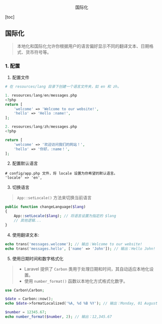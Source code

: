 <center>国际化</center>





[toc]





## 国际化

> 本地化和国际化允许你根据用户的语言偏好显示不同的翻译文本、日期格式、货币符号等。



### 1. 配置

1. 配置文件

```php
# 在 resources/lang 目录下创建一个语言文件夹，如 en 和 zh。

1. resources/lang/en/messages.php
<?php
return [
    'welcome' => 'Welcome to our website!',
    'hello' => 'Hello :name!',
];

2. resources/lang/zh/messages.php
<?php

return [
    'welcome' => '欢迎访问我们的网站！',
    'hello' => '你好，:name！',
];
```

2. 配置默认语言

```shell
# config/app.php 文件，将 locale 设置为你希望的默认语言。
'locale' => 'en',
```

3. 切换语言

>  `App::setLocale()` 方法来切换当前语言

```php
public function changeLanguage($lang)
{
    App::setLocale($lang); // 将语言设置为指定的 $lang
    // 其他逻辑...
}
```

4. 使用翻译文本:

```php
echo trans('messages.welcome'); // 输出：Welcome to our website!
echo trans('messages.hello', ['name' => 'John']); // 输出：Hello John!
```

5. 使用日期时间和数字格式化

> - Laravel 提供了 `Carbon` 类用于处理日期和时间，其自动适应本地化设置。
> - 使用 `number_format()` 函数以本地化方式格式化数字。

```php
use Carbon\Carbon;

$date = Carbon::now();
echo $date->formatLocalized('%A, %d %B %Y'); // 输出：Monday, 01 August 2023

$number = 12345.67;
echo number_format($number, 2); // 输出：12,345.67
```

